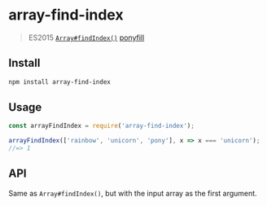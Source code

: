 # array-find-index

> ES2015 [`Array#findIndex()`](https://developer.mozilla.org/en-US/docs/Web/JavaScript/Reference/Global_Objects/Array/findIndex) [ponyfill](https://ponyfill.com)

## Install

```sh
npm install array-find-index
```

## Usage

```js
const arrayFindIndex = require('array-find-index');

arrayFindIndex(['rainbow', 'unicorn', 'pony'], x => x === 'unicorn');
//=> 1
```

## API

Same as `Array#findIndex()`, but with the input array as the first argument.
